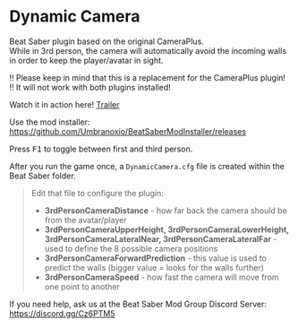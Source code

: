# Dynamic Camera
Beat Saber plugin based on the original CameraPlus.  
While in 3rd person, the camera will automatically avoid the incoming walls in order to keep the player/avatar in sight.

!! Please keep in mind that this is a replacement for the CameraPlus plugin!  
!! It will not work with both plugins installed! 

Watch it in action here! [Trailer](https://www.youtube.com/watch?v=y0fMcUkKPFE)

Use the mod installer: https://github.com/Umbranoxio/BeatSaberModInstaller/releases

Press <kbd>F1</kbd> to toggle between first and third person.

After you run the game once, a `DynamicCamera.cfg` file is created within the Beat Saber folder.  
> Edit that file to configure the plugin:  
> * **3rdPersonCameraDistance** - how far back the camera should be from the avatar/player  
> * **3rdPersonCameraUpperHeight, 3rdPersonCameraLowerHeight, 3rdPersonCameraLateralNear, 3rdPersonCameraLateralFar** - used to define the 8 possible camera positions  
> * **3rdPersonCameraForwardPrediction** - this value is used to predict the walls (bigger value = looks for the walls further)  
> * **3rdPersonCameraSpeed** - how fast the camera will move from one point to another

If you need help, ask us at the Beat Saber Mod Group Discord Server:  
https://discord.gg/Cz6PTM5
